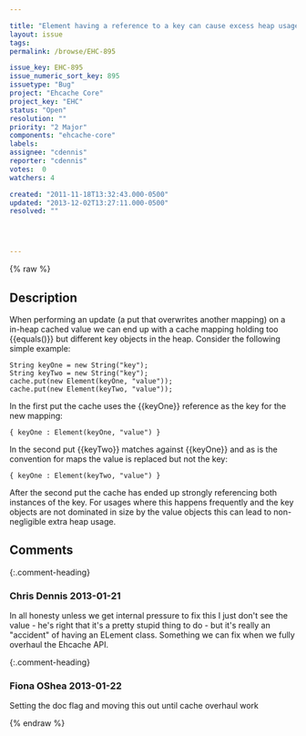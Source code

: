 ```yaml
---

title: "Element having a reference to a key can cause excess heap usage"
layout: issue
tags: 
permalink: /browse/EHC-895

issue_key: EHC-895
issue_numeric_sort_key: 895
issuetype: "Bug"
project: "Ehcache Core"
project_key: "EHC"
status: "Open"
resolution: ""
priority: "2 Major"
components: "ehcache-core"
labels: 
assignee: "cdennis"
reporter: "cdennis"
votes:  0
watchers: 4

created: "2011-11-18T13:32:43.000-0500"
updated: "2013-12-02T13:27:11.000-0500"
resolved: ""




---
```


{% raw %}

## Description

<div markdown="1" class="description">

When performing an update (a put that overwrites another mapping) on a in-heap cached value we can end up with a cache mapping holding too \{\{equals()\}\} but different key objects in the heap.  Consider the following simple example:


```
String keyOne = new String("key");
String keyTwo = new String("key");
cache.put(new Element(keyOne, "value"));
cache.put(new Element(keyTwo, "value"));
```


In the first put the cache uses the \{\{keyOne\}\} reference as the key for the new mapping: 

```
{ keyOne : Element(keyOne, "value") }
```

In the second put \{\{keyTwo\}\} matches against \{\{keyOne\}\} and as is the convention for maps the value is replaced but not the key:

```
{ keyOne : Element(keyTwo, "value") }
```

After the second put the cache has ended up strongly referencing both instances of the key.  For usages where this happens frequently and the key objects are not dominated in size by the value objects this can lead to non-negligible extra heap usage.

</div>

## Comments


{:.comment-heading}
### **Chris Dennis** <span class="date">2013-01-21</span>

<div markdown="1" class="comment">

In all honesty unless we get internal pressure to fix this I just don't see the value - he's right that it's a pretty stupid thing to do - but it's really an "accident" of having an ELement class.  Something we can fix when we fully overhaul the Ehcache API.

</div>


{:.comment-heading}
### **Fiona OShea** <span class="date">2013-01-22</span>

<div markdown="1" class="comment">

Setting the doc flag and moving this out until cache overhaul work

</div>



{% endraw %}

